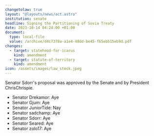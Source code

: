 ```yaml
---
changetolaw: true
layout: "@layouts/news/act.astro"
institution: senate
headline: Signing the Partitioning of Sovia Treaty
date: 2023-10-14 04:24:00 +01:00
document:
  type: local-file
  value: /archive/d4c7378a-a1e4-48dd-be45-f65ebb15eb9d.pdf
changes:
  - target: statehood-for-icarus
    kind: amendment
  - target: statute-of-territory
    kind: amendment
icon: /assets/images/law_stock.jpeg
---
```

Senator Sdorr's proposal was approved by the Senate and by President ChrisChrispie.<!--more-->

- Senator Drekamor: Aye
- Senator Gjum: Aye
- Senator JuniorTide: Nay
- Senator sadchamp: Aye
- Senator Sdorr: Aye
- Senator Seared: Aye
- Senator zolo17: Aye
